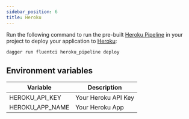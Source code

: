 ```yaml
---
sidebar_position: 6
title: Heroku
---
```



Run the following command to run the pre-built [Heroku Pipeline](https://github.com/fluent-ci-templates/heroku-pipeline) in your project to deploy your application to [Heroku](https://www.heroku.com):

```bash
dagger run fluentci heroku_pipeline deploy
```

## Environment variables

| Variable        | Description         |
|-----------------|---------------------|
| HEROKU_API_KEY  | Your Heroku API Key |
| HEROKU_APP_NAME | Your Heroku App     |